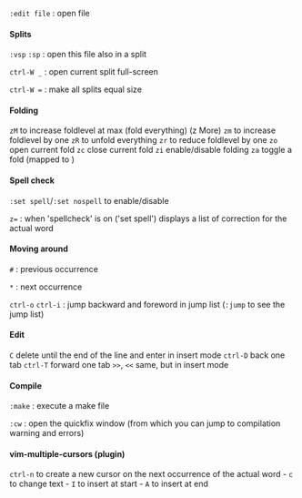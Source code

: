 
`:edit file` : open file

#### Splits
`:vsp` `:sp` : open this file also in a split

`ctrl-W _` : open current split full-screen

`ctrl-W =` : make all splits equal size

#### Folding
`zM` to increase foldlevel at max (fold everything) (z More)
`zm` to increase foldlevel by one
`zR` to unfold everything
`zr` to reduce foldlevel by one
`zo` open current fold
`zc` close current fold
`zi` enable/disable folding
`za` toggle a fold (mapped to <s-Tab>)

#### Spell check
`:set spell`/`:set nospell` to enable/disable

`z=` : when 'spellcheck' is on ('set spell') displays a list of correction for the actual word

#### Moving around 
`#` : previous occurrence

`*` : next occurrence

`ctrl-o` `ctrl-i` : jump backward and foreword in jump list (`:jump` to see the jump list)

#### Edit
`C` delete until the end of the line and enter in insert mode
`ctrl-D` back one tab
`ctrl-T` forward one tab
`>>`, `<<` same, but in insert mode

#### Compile
`:make` : execute a make file

`:cw` : open the quickfix window (from which you can jump to compilation warning and errors)

#### vim-multiple-cursors (plugin)
`ctrl-n` to create a new cursor on the next occurrence of the actual word
	- `c` to change text
	- `I` to insert at start
	- `A` to insert at end 
